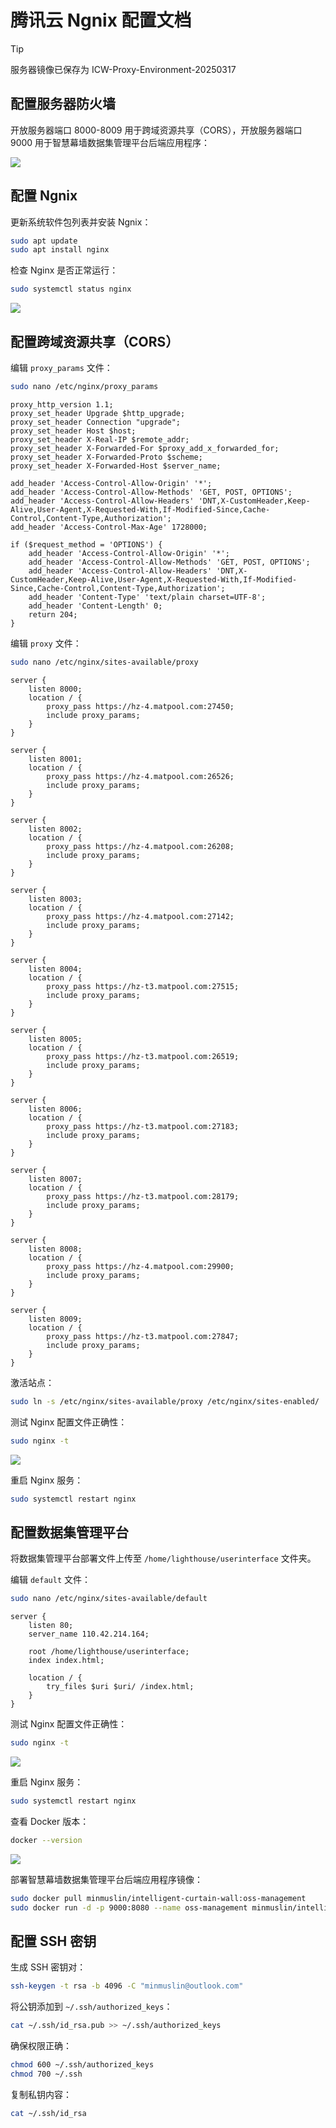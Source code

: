 # 腾讯云 Ngnix 配置文档

> [!TIP]
> 服务器镜像已保存为 ICW-Proxy-Environment-20250317

## 配置服务器防火墙

开放服务器端口 8000-8009 用于跨域资源共享（CORS），开放服务器端口 9000 用于智慧幕墙数据集管理平台后端应用程序：

![](assets/2024-12-06_08-33-39.png)

## 配置 Ngnix

更新系统软件包列表并安装 Ngnix：

```bash
sudo apt update
sudo apt install nginx
```

检查 Nginx 是否正常运行：

```bash
sudo systemctl status nginx
```

![](assets/2024-12-04_14-46-56.png)

## 配置跨域资源共享（CORS）

编辑 `proxy_params` 文件：

```bash
sudo nano /etc/nginx/proxy_params
```

```
proxy_http_version 1.1;
proxy_set_header Upgrade $http_upgrade;
proxy_set_header Connection "upgrade";
proxy_set_header Host $host;
proxy_set_header X-Real-IP $remote_addr;
proxy_set_header X-Forwarded-For $proxy_add_x_forwarded_for;
proxy_set_header X-Forwarded-Proto $scheme;
proxy_set_header X-Forwarded-Host $server_name;

add_header 'Access-Control-Allow-Origin' '*';
add_header 'Access-Control-Allow-Methods' 'GET, POST, OPTIONS';
add_header 'Access-Control-Allow-Headers' 'DNT,X-CustomHeader,Keep-Alive,User-Agent,X-Requested-With,If-Modified-Since,Cache-Control,Content-Type,Authorization';
add_header 'Access-Control-Max-Age' 1728000;

if ($request_method = 'OPTIONS') {
    add_header 'Access-Control-Allow-Origin' '*';
    add_header 'Access-Control-Allow-Methods' 'GET, POST, OPTIONS';
    add_header 'Access-Control-Allow-Headers' 'DNT,X-CustomHeader,Keep-Alive,User-Agent,X-Requested-With,If-Modified-Since,Cache-Control,Content-Type,Authorization';
    add_header 'Content-Type' 'text/plain charset=UTF-8';
    add_header 'Content-Length' 0;
    return 204;
}
```

编辑 `proxy` 文件：

```bash
sudo nano /etc/nginx/sites-available/proxy
```

```
server {
    listen 8000;
    location / {
        proxy_pass https://hz-4.matpool.com:27450;
        include proxy_params;
    }
}

server {
    listen 8001;
    location / {
        proxy_pass https://hz-4.matpool.com:26526;
        include proxy_params;
    }
}

server {
    listen 8002;
    location / {
        proxy_pass https://hz-4.matpool.com:26208;
        include proxy_params;
    }
}

server {
    listen 8003;
    location / {
        proxy_pass https://hz-4.matpool.com:27142;
        include proxy_params;
    }
}

server {
    listen 8004;
    location / {
        proxy_pass https://hz-t3.matpool.com:27515;
        include proxy_params;
    }
}

server {
    listen 8005;
    location / {
        proxy_pass https://hz-t3.matpool.com:26519;
        include proxy_params;
    }
}

server {
    listen 8006;
    location / {
        proxy_pass https://hz-t3.matpool.com:27183;
        include proxy_params;
    }
}

server {
    listen 8007;
    location / {
        proxy_pass https://hz-t3.matpool.com:28179;
        include proxy_params;
    }
}

server {
    listen 8008;
    location / {
        proxy_pass https://hz-4.matpool.com:29900;
        include proxy_params;
    }
}

server {
    listen 8009;
    location / {
        proxy_pass https://hz-t3.matpool.com:27847;
        include proxy_params;
    }
}
```

激活站点：

```bash
sudo ln -s /etc/nginx/sites-available/proxy /etc/nginx/sites-enabled/
```

测试 Nginx 配置文件正确性：

```bash
sudo nginx -t
```

![](assets/2024-12-04_14-49-47.png)

重启 Nginx 服务：

```bash
sudo systemctl restart nginx
```

## 配置数据集管理平台

将数据集管理平台部署文件上传至 `/home/lighthouse/userinterface` 文件夹。

编辑 `default` 文件：

```bash
sudo nano /etc/nginx/sites-available/default
```

```
server {
    listen 80;
    server_name 110.42.214.164;

    root /home/lighthouse/userinterface;
    index index.html;

    location / {
        try_files $uri $uri/ /index.html;
    }
}
```

测试 Nginx 配置文件正确性：

```bash
sudo nginx -t
```

![](assets/2024-12-04_14-49-47.png)

重启 Nginx 服务：

```bash
sudo systemctl restart nginx
```

查看 Docker 版本：

```bash
docker --version
```

![](assets/2024-12-06_10-06-43.png)

部署智慧幕墙数据集管理平台后端应用程序镜像：

```bash
sudo docker pull minmuslin/intelligent-curtain-wall:oss-management
sudo docker run -d -p 9000:8080 --name oss-management minmuslin/intelligent-curtain-wall:oss-management
```

## 配置 SSH 密钥

生成 SSH 密钥对：

```bash
ssh-keygen -t rsa -b 4096 -C "minmuslin@outlook.com"
```

将公钥添加到 `~/.ssh/authorized_keys`：

```bash
cat ~/.ssh/id_rsa.pub >> ~/.ssh/authorized_keys
```

确保权限正确：

```bash
chmod 600 ~/.ssh/authorized_keys
chmod 700 ~/.ssh
```

复制私钥内容：

```bash
cat ~/.ssh/id_rsa
```

